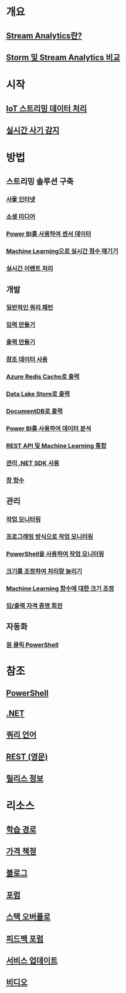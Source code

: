# 개요
## [Stream Analytics란?](stream-analytics-introduction.md)
## [Storm 및 Stream Analytics 비교](stream-analytics-comparison-storm.md)

# 시작
## [IoT 스트리밍 데이터 처리](stream-analytics-get-started-with-azure-stream-analytics-to-process-data-from-iot-devices.md)
## [실시간 사기 감지](stream-analytics-real-time-fraud-detection.md)

# 방법

## 스트리밍 솔루션 구축
### [사물 인터넷](stream-analytics-build-an-iot-solution-using-stream-analytics.md)
### [소셜 미디어](stream-analytics-twitter-sentiment-analysis-trends.md)
### [Power BI를 사용하여 센서 데이터](https://gallery.cortanaanalytics.com/Tutorial/Sensor-Data-Analytics-with-ASA-and-Power-BI-2?fromlegacydomain=1)
### [Machine Learning으로 실시간 점수 매기기](stream-analytics-machine-learning-integration-tutorial.md)
### [실시간 이벤트 처리](stream-analytics-real-time-event-processing-reference-architecture.md)

## 개발
### [일반적인 쿼리 패턴](stream-analytics-stream-analytics-query-patterns.md)
### [입력 만들기](stream-analytics-define-inputs.md)
### [출력 만들기](stream-analytics-define-outputs.md)
### [참조 데이터 사용](stream-analytics-use-reference-data.md)
### [Azure Redis Cache로 출력](stream-analytics-functions-redis.md)
### [Data Lake Store로 출력](stream-analytics-data-lake-output.md)
### [DocumentDB로 출력](stream-analytics-documentdb-output.md)
### [Power BI를 사용하여 데이터 분석](stream-analytics-power-bi-dashboard.md)
### [REST API 및 Machine Learning 통합](stream-analytics-how-to-configure-azure-machine-learning-endpoints-in-stream-analytics.md)
### [관리 .NET SDK 사용](stream-analytics-dotnet-management-sdk.md)
### [창 함수](stream-analytics-window-functions.md)

## 관리
### [작업 모니터링](stream-analytics-monitoring.md)
### [프로그래밍 방식으로 작업 모니터링](stream-analytics-monitor-jobs.md)
### [PowerShell을 사용하여 작업 모니터링](stream-analytics-monitor-and-manage-jobs-use-powershell.md)
### [크기를 조정하여 처리량 늘리기](stream-analytics-scale-jobs.md)
### [Machine Learning 함수에 대한 크기 조정](stream-analytics-scale-with-machine-learning-functions.md)
### [입/출력 자격 증명 회전](stream-analytics-login-credentials-inputs-outputs.md)

## 자동화
### [원 클릭 PowerShell](https://github.com/Azure/azure-stream-analytics/tree/master/Samples/ASAOneClick)

# 참조
## [PowerShell](/powershell/azureps-cmdlets-docs/)
## [.NET](/dotnet/api/)
## [쿼리 언어](https://msdn.microsoft.com/library/azure/dn834998)
## [REST (영문)](/rest/api/streamanalytics/)
## [릴리스 정보](stream-analytics-release-notes.md)

# 리소스
## [학습 경로](https://azure.microsoft.com/documentation/learning-paths/stream-analytics/)
## [가격 책정](https://azure.microsoft.com/pricing/details/stream-analytics/)
## [블로그](http://blogs.msdn.com/b/streamanalytics/)
## [포럼](https://social.msdn.microsoft.com/Forums/home?forum=AzureStreamAnalytics)
## [스택 오버플로](http://stackoverflow.com/questions/tagged/azure-stream-analytics)
## [피드백 포럼](http://feedback.azure.com/forums/270577-azure-stream-analytics)
## [서비스 업데이트](https://azure.microsoft.com/updates/?product=stream-analytics)
## [비디오](https://azure.microsoft.com/documentation/videos/index/?services=stream-analytics)


<!--HONumber=Nov16_HO2-->



